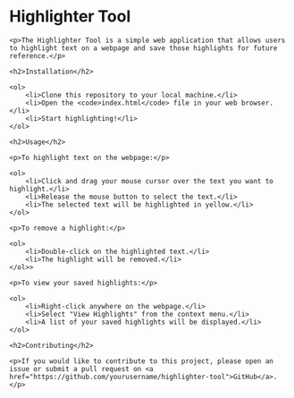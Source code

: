 <h1>Highlighter Tool</h1>

	<p>The Highlighter Tool is a simple web application that allows users to highlight text on a webpage and save those highlights for future reference.</p>

	<h2>Installation</h2>

	<ol>
		<li>Clone this repository to your local machine.</li>
		<li>Open the <code>index.html</code> file in your web browser.</li>
		<li>Start highlighting!</li>
	</ol>

	<h2>Usage</h2>

	<p>To highlight text on the webpage:</p>

	<ol>
		<li>Click and drag your mouse cursor over the text you want to highlight.</li>
		<li>Release the mouse button to select the text.</li>
		<li>The selected text will be highlighted in yellow.</li>
	</ol>

	<p>To remove a highlight:</p>

	<ol>
		<li>Double-click on the highlighted text.</li>
		<li>The highlight will be removed.</li>
	</ol>>

	<p>To view your saved highlights:</p>

	<ol>
		<li>Right-click anywhere on the webpage.</li>
		<li>Select "View Highlights" from the context menu.</li>
		<li>A list of your saved highlights will be displayed.</li>
	</ol>

	<h2>Contributing</h2>

	<p>If you would like to contribute to this project, please open an issue or submit a pull request on <a href="https://github.com/yourusername/highlighter-tool">GitHub</a>.</p>

	
